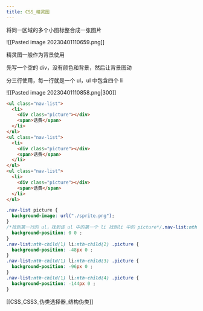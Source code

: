 ```yaml
---
title: CSS_精灵图
---
```

将同一区域的多个小图标整合成一张图片 

![[Pasted image 20230401110659.png]]

精灵图一般作为背景使用 

先写一个空的 div，没有颜色和背景，然后让背景图动

分三行使用，每一行就是一个 ul，ul 中包含四个 li 

![[Pasted image 20230401110858.png|300]]


```html
<ul class="nav-list">  
  <li>  
    <div class="picture"></div>  
    <span>话费</span>  
  </li>  
</ul>
<ul class="nav-list">
  <li>  
    <div class="picture"></div>  
    <span>话费</span>  
  </li>  
</ul>
<ul class="nav-list">
  <li>  
    <div class="picture"></div>  
    <span>话费</span>  
  </li>  
</ul>
```

```css
.nav-list picture {  
  background-image: url("./sprite.png");  
}  
/*找到第一行的 ul，找到该 ul 中的第一个 li 找到li 中的 picture*/.nav-list:nth-child(1) li:nth-child(1) .picture {  
  background-position: 0 0 ;  
}  
.nav-list:nth-child(1) li:nth-child(2) .picture {  
  background-position: -48px 0 ;  
}  
.nav-list:nth-child(1) li:nth-child(3) .picture {  
  background-position: -96px 0 ;  
}  
.nav-list:nth-child(1) li:nth-child(4) .picture {  
  background-position: -144px 0 ;  
}
```


[[CSS_CSS3_伪类选择器_结构伪类]]
